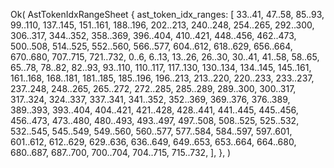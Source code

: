 Ok(
    AstTokenIdxRangeSheet {
        ast_token_idx_ranges: [
            33..41,
            47..58,
            85..93,
            99..110,
            137..145,
            151..161,
            188..196,
            202..213,
            240..248,
            254..265,
            292..300,
            306..317,
            344..352,
            358..369,
            396..404,
            410..421,
            448..456,
            462..473,
            500..508,
            514..525,
            552..560,
            566..577,
            604..612,
            618..629,
            656..664,
            670..680,
            707..715,
            721..732,
            0..6,
            6..13,
            13..26,
            26..30,
            30..41,
            41..58,
            58..65,
            65..78,
            78..82,
            82..93,
            93..110,
            110..117,
            117..130,
            130..134,
            134..145,
            145..161,
            161..168,
            168..181,
            181..185,
            185..196,
            196..213,
            213..220,
            220..233,
            233..237,
            237..248,
            248..265,
            265..272,
            272..285,
            285..289,
            289..300,
            300..317,
            317..324,
            324..337,
            337..341,
            341..352,
            352..369,
            369..376,
            376..389,
            389..393,
            393..404,
            404..421,
            421..428,
            428..441,
            441..445,
            445..456,
            456..473,
            473..480,
            480..493,
            493..497,
            497..508,
            508..525,
            525..532,
            532..545,
            545..549,
            549..560,
            560..577,
            577..584,
            584..597,
            597..601,
            601..612,
            612..629,
            629..636,
            636..649,
            649..653,
            653..664,
            664..680,
            680..687,
            687..700,
            700..704,
            704..715,
            715..732,
        ],
    },
)